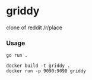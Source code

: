 # griddy
clone of reddit /r/place


### Usage

`go run .`


```
docker build -t griddy .
docker run -p 9090:9090 griddy
```
